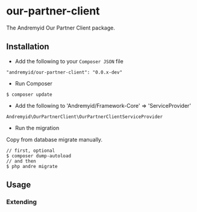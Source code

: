 # our-partner-client
The Andremyid Our Partner Client package.

## Installation

* Add the following to your `Composer JSON` file
```
"andremyid/our-partner-client": "0.0.x-dev"
```
* Run Composer
```
$ composer update
```
* Add the following to 'Andremyid/Framework-Core' => 'ServiceProvider'
```
Andremyid\OurPartnerClient\OurPartnerClientServiceProvider
```
* Run the migration

Copy from database migrate manually.
```
// first, optional
$ composer dump-autoload
// and then
$ php andre migrate
```
## Usage

### Extending
